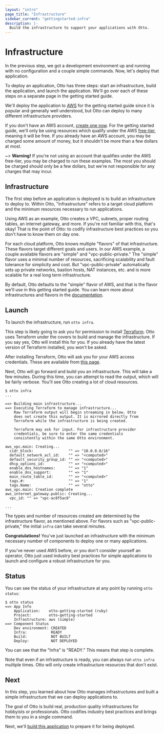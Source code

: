 ```yaml
---
layout: "intro"
page_title: "Infrastructure"
sidebar_current: "gettingstarted-infra"
description: |-
  Build the infrastructure to support your applications with Otto.
---
```


# Infrastructure

In the previous step, we got a development environment up and running with no
configuration and a couple simple commands. Now, let's deploy that application.

To deploy an application, Otto has three steps: start an infrastructure,
build the application, and launch the application. We'll go over each of
these steps on a separate page in the getting started guide.

We'll deploy the application to [AWS](http://aws.amazon.com) for
the getting started guide since it is popular and generally well understood, but
Otto can deploy to many different infrastructure providers.

If you don't have an AWS account, [create one now](http://aws.amazon.com/free/).
For the getting started guide, we'll only be using resources which qualify
under the AWS [free-tier](http://aws.amazon.com/free/), meaning it will be free.
If you already have an AWS account, you may be charged some amount of money,
but it shouldn't be more than a few dollars at most.

~> **Warning!** If you're not using an account that qualifies under the AWS
free-tier, you may be charged to run these examples. The most you should be
charged should only be a few dollars, but we're not responsible for any
charges that may incur.

## Infrastructure

The first step before an application is deployed is to build an
infrastructure to deploy to. Within Otto, "infrastructure" refers to
a target cloud platform and the minimum resources necessary to run
applications.

Using AWS as an example, Otto creates a VPC, subnets, proper routing tables,
an internet gateway, and more. If you're not familiar with this, that's okay!
That is the point of Otto: to codify infrastructure best practices so
you don't have to know them on day one.

For each cloud platform, Otto knows multiple "flavors" of that
infrastructure. These flavors target different goals and users. In our AWS
example, a couple available flavors are "simple" and "vpc-public-private."
The "simple" flavor uses a minimal number of resources, sacrificing
scalability and fault tolerance for simplicity and cost. But
"vpc-public-private" automatically sets up private networks, bastion
hosts, NAT instances, etc. and is more scalable for a real long term
infrastructure.

By default, Otto defaults to the "simple" flavor of AWS, and that is the
flavor we'll use in this getting started guide. You can learn more about
infrastructures and flavors in the [documentation](/docs).

## Launch

To launch the infrastructure, run `otto infra`.

This step is likely going to ask you for permission to install
[Terraform](https://terraform.io). Otto uses Terraform under the covers
to build and manage the infrastructure. If you say yes, Otto will install
this for you. If you already have the latest version of Terraform installed,
you won't be asked.

After installing Terraform, Otto will ask you for your AWS access
credentials. These are available from
[this page](https://console.aws.amazon.com/iam/home?#security_credential).

Next, Otto will go forward and build you an infrastructure. This will
take a few minutes. During this time, you can attempt to read the output,
which will be fairly verbose. You'll see Otto creating a lot of cloud
resources.

```
$ otto infra
...

==> Building main infrastructure...
==> Executing Terraform to manage infrastructure...
    Raw Terraform output will begin streaming in below. Otto
    does not create this output. It is mirrored directly from
    Terraform while the infrastructure is being created.

    Terraform may ask for input. For infrastructure provider
    credentials, be sure to enter the same credentials
    consistently within the same Otto environment.

aws_vpc.main: Creating...
  cidr_block:                "" => "10.0.0.0/16"
  default_network_acl_id:    "" => "<computed>"
  default_security_group_id: "" => "<computed>"
  dhcp_options_id:           "" => "<computed>"
  enable_dns_hostnames:      "" => "1"
  enable_dns_support:        "" => "1"
  main_route_table_id:       "" => "<computed>"
  tags.#:                    "" => "1"
  tags.Name:                 "" => "otto"
aws_vpc.main: Creation complete
aws_internet_gateway.public: Creating...
  vpc_id: "" => "vpc-ac8f5ac8"

...
```

The types and number of resources created are determined by the infrastructure
flavor, as mentioned above. For flavors such as "vpc-public-private," the
initial `infra` can take several minutes.

**Congratulations!** You've just launched an infrastructure with the
minimum necessary number of components to deploy one or many applications.

If you've never used AWS before, or you don't consider yourself an operator,
Otto just used industry best practices for simple applications to launch
and configure a robust infrastructure for you.

## Status

You can see the status of your infrastructure at any point by running
`otto status`:

```
$ otto status
==> App Info
    Application:    otto-getting-started (ruby)
    Project:        otto-getting-started
    Infrastructure: aws (simple)
==> Component Status
    Dev environment: CREATED
    Infra:           READY
    Build:           NOT BUILT
    Deploy:          NOT DEPLOYED
```

You can see that the "Infra" is "READY." This means that step is complete.

Note that even if an infrastructure is ready, you can always run `otto infra`
multiple times. Otto will only create infrastructure resources that don't exist.

## Next

In this step, you learned about how Otto manages infrastructures
and built a simple infrastructure that we can deploy applications to.

The goal of Otto is build real, production quality infrastructures
for hobbyists or professionals. Otto codifies industry best practices
and brings them to you in a single command.

Next, we'll [build this application](/intro/getting-started/build.html)
to prepare it for being deployed.
